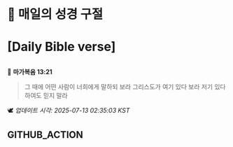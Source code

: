 # 🙏 매일의 성경 구절
# [Daily Bible verse]
##
<!-- START_BIBLE_VERSE -->
📖 **마가복음 13:21**
> 그 때에 어떤 사람이 너희에게 말하되 보라 그리스도가 여기 있다 보라 저기 있다 하여도 믿지 말라

🕊️ _업데이트 시각: 2025-07-13 02:35:03 KST_
  <!-- END_BIBLE_VERSE -->
## GITHUB_ACTION
